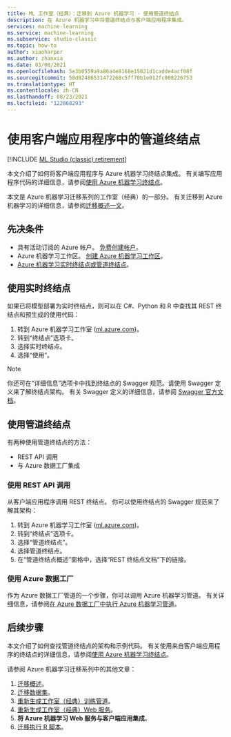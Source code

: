 ```yaml
---
title: ML 工作室（经典）：迁移到 Azure 机器学习 - 使用管道终结点
description: 在 Azure 机器学习中将管道终结点与客户端应用程序集成。
services: machine-learning
ms.service: machine-learning
ms.subservice: studio-classic
ms.topic: how-to
author: xiaoharper
ms.author: zhanxia
ms.date: 03/08/2021
ms.openlocfilehash: 5e3b0559a9a86a4e8168e15021d1cadde4acf08f
ms.sourcegitcommit: 58d82486531472268c5ff70b1e012fc008226753
ms.translationtype: HT
ms.contentlocale: zh-CN
ms.lasthandoff: 08/23/2021
ms.locfileid: "122868293"
---
```

# <a name="consume-pipeline-endpoints-from-client-applications"></a>使用客户端应用程序中的管道终结点

[!INCLUDE [ML Studio (classic) retirement](../../includes/machine-learning-studio-classic-deprecation.md)]

本文介绍了如何将客户端应用程序与 Azure 机器学习终结点集成。 有关编写应用程序代码的详细信息，请参阅[使用 Azure 机器学习终结点](how-to-consume-web-service.md)。

本文是 Azure 机器学习迁移系列的工作室（经典）的一部分。 有关迁移到 Azure 机器学习的详细信息，请参阅[迁移概述一文](migrate-overview.md)。

## <a name="prerequisites"></a>先决条件

- 具有活动订阅的 Azure 帐户。 [免费创建帐户](https://azure.microsoft.com/free/?WT.mc_id=A261C142F)。
- Azure 机器学习工作区。 [创建 Azure 机器学习工作区](how-to-manage-workspace.md#create-a-workspace)。
- [Azure 机器学习实时终结点或管道终结点](migrate-rebuild-web-service.md)。


## <a name="consume-a-real-time-endpoint"></a>使用实时终结点 

如果已将模型部署为实时终结点，则可以在 C#、Python 和 R 中查找其 REST 终结点和预生成的使用代码：

1. 转到 Azure 机器学习工作室 ([ml.azure.com](https://ml.azure.com))。
1. 转到“终结点”选项卡。
1. 选择实时终结点。
1. 选择“使用”。

> [!NOTE]
> 你还可在“详细信息”选项卡中找到终结点的 Swagger 规范。请使用 Swagger 定义来了解终结点架构。 有关 Swagger 定义的详细信息，请参阅 [Swagger 官方文档](https://swagger.io/docs/specification/2-0/what-is-swagger/)。


## <a name="consume-a-pipeline-endpoint"></a>使用管道终结点

有两种使用管道终结点的方法：

- REST API 调用
- 与 Azure 数据工厂集成

### <a name="use-rest-api-calls"></a>使用 REST API 调用

从客户端应用程序调用 REST 终结点。 你可以使用终结点的 Swagger 规范来了解其架构：

1. 转到 Azure 机器学习工作室 ([ml.azure.com](https://ml.azure.com))。
1. 转到“终结点”选项卡。
1. 选择“管道终结点”。
1. 选择管道终结点。
1. 在“管道终结点概述”窗格中，选择“REST 终结点文档”下的链接。

### <a name="use-azure-data-factory"></a>使用 Azure 数据工厂

作为 Azure 数据工厂管道的一个步骤，你可以调用 Azure 机器学习管道。 有关详细信息，请参阅[在 Azure 数据工厂中执行 Azure 机器学习管道](../data-factory/transform-data-machine-learning-service.md)。


## <a name="next-steps"></a>后续步骤

本文介绍了如何查找管道终结点的架构和示例代码。 有关使用来自客户端应用程序的终结点的详细信息，请参阅[使用 Azure 机器学习终结点](how-to-consume-web-service.md)。

请参阅 Azure 机器学习迁移系列中的其他文章： 
1. [迁移概述](migrate-overview.md)。
1. [迁移数据集](migrate-register-dataset.md)。
1. [重新生成工作室（经典）训练管道](migrate-rebuild-experiment.md)。
1. [重新生成工作室（经典）Web 服务](migrate-rebuild-web-service.md)。
1. **将 Azure 机器学习 Web 服务与客户端应用集成**。
1. [迁移执行 R 脚本](migrate-execute-r-script.md)。
